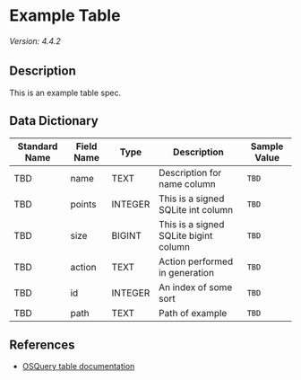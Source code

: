 # Example Table
###### Version: 4.4.2

## Description
This is an example table spec.

## Data Dictionary
|Standard Name|Field Name|Type|Description|Sample Value|
|---|---|---|---|---|
|TBD|name|TEXT|Description for name column|`TBD`|
|TBD|points|INTEGER|This is a signed SQLite int column|`TBD`|
|TBD|size|BIGINT|This is a signed SQLite bigint column|`TBD`|
|TBD|action|TEXT|Action performed in generation|`TBD`|
|TBD|id|INTEGER|An index of some sort|`TBD`|
|TBD|path|TEXT|Path of example|`TBD`|

## References
* [OSQuery table documentation](https://osquery.io/schema/current#example)
